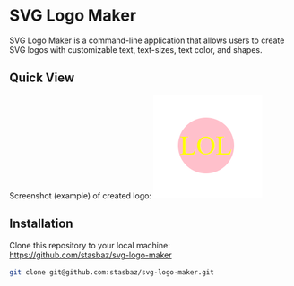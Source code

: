 # SVG Logo Maker

SVG Logo Maker is a command-line application that allows users to create SVG logos with customizable text, text-sizes, text color, and shapes.
## Quick View
Screenshot (example) of created logo:  ![](./svg-generator-example.png)

## Installation
Clone this repository to your local machine: https://github.com/stasbaz/svg-logo-maker

```bash
git clone git@github.com:stasbaz/svg-logo-maker.git
